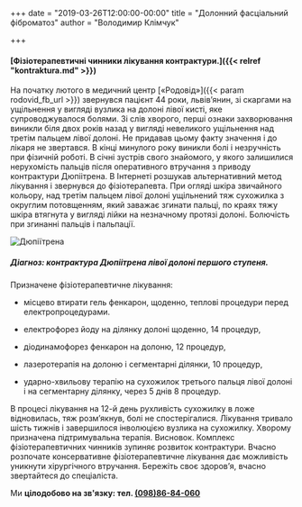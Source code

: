 +++
date = "2019-03-26T12:00:00-00:00"
title = "Долонний фасціальний фіброматоз"
author = "Володимир Клімчук"

+++

#### [Фізіотерапевтичні чинники лікування контрактури.]({{< relref "kontraktura.md" >}})

На початку лютого в медичний центр [«Родовід»]({{< param rodovid_fb_url >}}) звернувся пацієнт 44 роки, львів’янин, зі скаргами на ущільнення у вигляді вузлика на долоні лівої кисті, яке супроводжувалося болями. Зі слів хворого, перші ознаки захворювання виникли біля двох років назад у вигляді невеликого ущільнення над третім пальцем лівої долоні. Не придавав цьому факту значення і до лікаря не звертався. В кінці минулого року виникли болі і незручність при фізичній роботі. В січні зустрів свого знайомого, у якого залишилися нерухомість пальців після оперативного втручання з приводу контрактури Дюпіітрена. В Інтернеті розшукав альтернативний метод лікування і звернувся до фізіотерапевта.
При огляді шкіра звичайного кольору, над третім пальцем лівої долоні ущільнений тяж сухожилка з округлим потовщенням, який заважає згинати пальці, по краях тяжу шкіра втягнута у вигляді лійки на незначному протязі долоні. Болючість при згинанні пальців і пальпації.

![Дюпіїтрена](/images/dupitrey.jpg)
 
##### Діагноз: контрактура Дюпіітрена лівої долоні першого ступеня.

Призначене фізіотерапевтичне лікування:

* місцево втирати гель фенкарон, щоденно, теплові процедури перед електропроцедурами.

*  електрофорез йоду на ділянку долоні щоденно, 14 процедур,

*  діодинамофорез фенкарон на долоню, 12 процедур,

*  лазеротерапія на долоню і сегментарні ділянки, 10 процедур,
 
*  ударно-хвильову терапію на сухожилок третього пальця лівої долоні і на сегментарну ділянку, через 5 днів 8 процедур.

В процесі лікування на 12-й день рухливість сухожилку в ложе відновилась, тяж розм’якнув, болі не спостерігалися.
Лікування тривало шість тижнів і завершилося інволюцією вузлика на сухожилку. Хворому призначена підтримувальна терапія. 
Висновок. Комплекс фізіотерапевтичних чинників зупиняє розвиток контрактури. Вчасно розпочате консервативне фізіотерапевтичне лікування дає можливість уникнути хірургічного втручання.
Бережіть своє здоров’я, вчасно звертайтеся до спеціаліста.

Ми **цілодобово на зв'язку: тел. [(098)86-84-060](tel:0988684060)**
